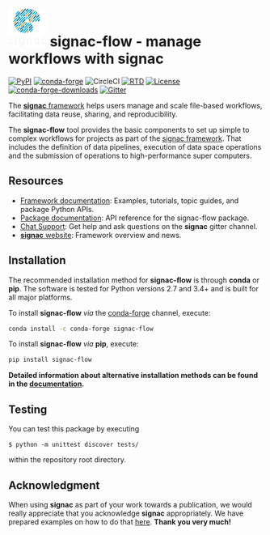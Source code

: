 # <img src="https://raw.githubusercontent.com/glotzerlab/signac-flow/master/doc/images/logo.png" width="75" height="75"> signac-flow - manage workflows with signac

[![PyPI](https://img.shields.io/pypi/v/signac-flow.svg)](https://pypi.org/project/signac-flow/)
[![conda-forge](https://img.shields.io/conda/vn/conda-forge/signac-flow.svg?style=flat)](https://anaconda.org/conda-forge/signac-flow)
![CircleCI](https://img.shields.io/circleci/project/github/glotzerlab/signac-flow/master.svg)
[![RTD](https://img.shields.io/readthedocs/signac.svg?style=flat)](https://docs.signac.io)
[![License](https://img.shields.io/github/license/glotzerlab/signac-flow.svg)](https://github.com/glotzerlab/signac-flow/blob/master/LICENSE.txt)
[![conda-forge-downloads](https://img.shields.io/conda/dn/conda-forge/signac-flow.svg)](https://anaconda.org/conda-forge/signac-flow)
[![Gitter](https://img.shields.io/gitter/room/signac/Lobby.svg?style=flat)](https://gitter.im/signac/Lobby)

The [**signac** framework](https://signac.io) helps users manage and scale file-based workflows, facilitating data reuse, sharing, and reproducibility.

The **signac-flow** tool provides the basic components to set up simple to complex workflows for projects as part of the [signac framework](https://signac.io).
That includes the definition of data pipelines, execution of data space operations and the submission of operations to high-performance super computers.


## Resources

- [Framework documentation](https://docs.signac.io/):
  Examples, tutorials, topic guides, and package Python APIs.
- [Package documentation](https://docs.signac.io/projects/flow/):
  API reference for the signac-flow package.
- [Chat Support](https://gitter.im/signac/Lobby):
  Get help and ask questions on the **signac** gitter channel.
- [**signac** website](https://signac.io/):
  Framework overview and news.


## Installation

The recommended installation method for **signac-flow** is through **conda** or **pip**.
The software is tested for Python versions 2.7 and 3.4+ and is built for all major platforms.

To install **signac-flow** *via* the [conda-forge](https://conda-forge.github.io/) channel, execute:

```bash
conda install -c conda-forge signac-flow
```

To install **signac-flow** *via* **pip**, execute:

```bash
pip install signac-flow
```

**Detailed information about alternative installation methods can be found in the [documentation](https://docs.signac.io/en/latest/installation.html).**


## Testing

You can test this package by executing

    $ python -m unittest discover tests/

within the repository root directory.


## Acknowledgment

When using **signac** as part of your work towards a publication, we would really appreciate that you acknowledge **signac** appropriately.
We have prepared examples on how to do that [here](http://docs.signac.io/en/latest/acknowledge.html).
**Thank you very much!**
